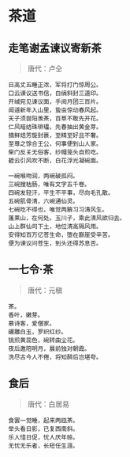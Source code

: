 # 茶道

## 走笔谢孟谏议寄新茶
> 唐代：卢仝
```text
日高丈五睡正浓，军将打门惊周公。
口云谏议送书信，白绢斜封三道印。
开缄宛见谏议面，手阅月团三百片。
闻道新年入山里，蛰虫惊动春风起。
天子须尝阳羡茶，百草不敢先开花。
仁风暗结珠琲瓃，先春抽出黄金芽。
摘鲜焙芳旋封裹，至精至好且不奢。
至尊之馀合王公，何事便到山人家。
柴门反关无俗客，纱帽笼头自煎吃。
碧云引风吹不断，白花浮光凝碗面。

一碗喉吻润，两碗破孤闷。
三碗搜枯肠，唯有文字五千卷。
四碗发轻汗，平生不平事，尽向毛孔散。
五碗肌骨清，六碗通仙灵。
七碗吃不得也，唯觉两腋习习清风生。
蓬莱山，在何处。玉川子，乘此清风欲归去。
山上群仙司下土，地位清高隔风雨。
安得知百万亿苍生命，堕在巅崖受辛苦。
便为谏议问苍生，到头还得苏息否。
```

## 一七令·茶
> 唐代：元稹
```text
茶。
香叶，嫩芽。
慕诗客，爱僧家。
碾雕白玉，罗织红纱。
铫煎黄蕊色，碗转曲尘花。
夜后邀陪明月，晨前独对朝霞。
洗尽古今人不倦，将知醉后岂堪夸。
```

## 食后
> 唐代：白居易
```text
食罢一觉睡，起来两瓯茶。
举头看日影，已复西南斜。
乐人惜日促，忧人厌年赊。
无忧无乐者，长短任生涯。
```